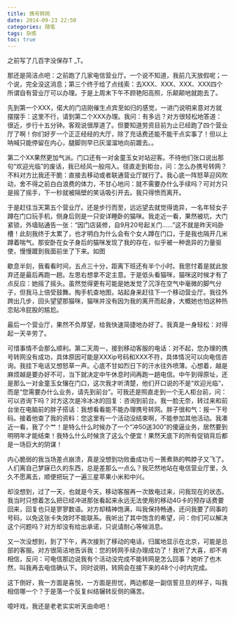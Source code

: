 ```yaml
---
title: 携号转网
date: 2014-09-23 22:50
categories: 随笔
tags: 杂感
toc: true
---
```

之前写了几百字没保存T _T。

那还是简洁点吧：之前跑了几家电信营业厅。一个说不知道，我前几天放假呢；一个说，完全没这消息；第三个终于给了点线索：去XXX、XXX、XXX、XXX四个所谓自有营业厅可以办理。于是上周末下午不顾艳阳高照，乐颠颠地就跑去了。

先到第一个XXX，偌大的门店刚催生点宾至如归的感觉，一进门说明来意对方就摆摆手：这里不行，请到第二个XXX办理。我问：有多远？对方很轻松地答道：很近，步行十五分钟。客观说很厚道了。但要知道劳资目前为止已经跑了四个营业厅了啊！你们好歹一个正正经经的大厅，除了充话费还能不能干点实事了！但以上呐喊只能停留在内心，腿脚则早已灰溜溜地向前踱去。。

第二个XX果然更加气派。门口还有一对金童玉女对站迎客。不待他们张口说出那句“欢迎光临”的废话，我已经风一般闯入。径直走到柜台，问：怎么办携号转网？不料对方比我还干脆：直接去移动或者联通营业厅就行了。我心底一阵怒草迎风吹动，舍不得之前白白浪费的体力，不甘心地问：就不需要办什么手续吗？可对方只是摇了摇手，下一秒就被隔壁的笑话吸引开去。我只得愤而离开。

于是赶往当天第五个营业厅。还是步行而至，远远望去就觉得诡异，一名年轻女子蹲在门口玩手机，侧身后则是一只安详睡卧的猫咪。我走近一看，果然被坑，大门紧锁，外墙贴通告一张：“因门店装修，自9月20号起关门……”这不就是昨天吗卧槽！此刻我终于太累了，也才明白为什么会有个女人蹲在门口，于是我也隔开几米蹲着喘气。那安卧在女子身后的猫咪发现了我的存在，似乎被一种诡异的力量驱使，慢慢踱到我面前坐了下来。如图

歇息半刻，我看看时间，五点三十分，距离下班还有半个小时。我思忖着是就此放弃还是最后再跑一趟。左思右想拿不定主意。于是低头看猫咪，猫咪这时候才有了点反应：她摇了摇头。虽然觉得更有可能是她发觉了沉浮在空气中毫微的脚气分子，但我马上倍受鼓舞。掏手机查地图，站起身来赶往下一个移动营业厅。我往外跨出几步，回头望望那猫咪，猫咪并没有因为我的离开而起身，大概她也怕这种热恋贴冷屁股的尴尬。

最后一个营业厅，果然不负厚望，给我快速简捷地办好了。我真是一身轻松：对得起一天辛劳了。

可惜事情不会那么顺利。第二天周一，接到移动客服的电话：对不起，您办理的携号转网没有成功，具体原因可能是XXXip号码和XXX不符，具体情况可以向电信咨询。我挂下电话又想怒草一声。心底不甘如烈日下的汗水往外喷薄。心想着，越是麻烦越是要办好不可，当下就决定中午休息时间再跑一趟电信。中午到得原址，还是那么一对金童玉女镶在门口，这次我才听清楚，他们开口说的不是“欢迎光临”，而是“您需要办什么业务，请先到前台”。可我还是照直走到一个无人柜台前，问：可以咨询下吗？对方这次是冷冰冰的回复：咨询到前台。我一脸无奈，转过来和前台坐在电脑前的胖子搭话：我想看看能不能办理携号转网。胖子很和气：报一下号码。接着他查了我的资料：您这里有一个活动没结束啊，不能参加其他活动。我凑近一看，我了个艹！是特么什么时候办了一个“冲50送300”的傻逼业务，居然要到明明年才能结束！我特么什么时候贪了这么个便宜！果然天底下的所有促销背后都是一场巨大的阴谋！

内心脆弱的我当场差点崩溃，真是没想到功败垂成功亏一篑煮熟的鸭脖子又飞了。人们离自己梦寐已久的东西，总是差那么一点么？我茫然地站在电信营业厅里，久久不愿离去，顺便把玩了一遍三星苹果小米和中兴。

却没想到，过了一天，也就是今天，移动客服再一次致电过来，问我现在的状态。我当时只想着怎么把已经冲进那张看起来永远无法使用的移动4G卡的预存话费要回来，回复也只是寥寥数语。对方却精神饱满，叫我保持畅通，还问我要了同事的号码，以免这张卡失效时不能联系。我听出了其中饱含的希望，问：你们可以解决这个问题吗？对方却没有给出承诺，只说请耐心等候消息。

又一次没想到，到了下午，再次接到了移动的电话，归属地显示在北京，可能是总部的客服。对方很简洁地告诉我：您的转网手续办理成功了！我听了大喜，却不肯相信，反问：可电信那边说我有个活动没完成不能转网是怎么回事？她听了也木然，叫我再去电信确认下。同时说明，转网会在接下来的48个小时内完成。

这下倒好，我一方面是喜悦，一方面是担忧，两边都是一副信誓旦旦的样子，叫我相信哪一个？于是落一个反复纠结辗转反侧的痛苦。

噫吁戏，我还是老老实实听天由命吧！

